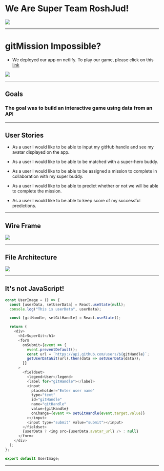 # We Are Super Team RoshJud!

![](https://media2.giphy.com/media/26BRv0ThflsHCqDrG/giphy.webp?cid=790b76118053313e9ac6ae59f09b3776caa32c9d50b9f5c2&rid=giphy.webp)

---

# gitMission Impossible?

- We deployed our app on netlify. To play our game, please click on this [link](https://roshjud-react.netlify.com/)

![](https://media0.giphy.com/media/TwHb0h15HoZkA/giphy.gif?cid=790b7611c5b4ea3e00a524836e9ca2281caf1588557fd069&rid=giphy.gif)

---

## Goals


### The goal was to build an interactive game using data from an API

---

## User Stories

- As a user I would like to be able to input my gitHub handle and see my avatar displayed on the app.

- As a user I would like to be able to be matched with a super-hero buddy.

- As a user I would like to be able to be assigned a mission to complete in collaboration with my super buddy.

- As a user I would like to be able to predict whether or not we will be able to complete the mission.

- As a user I would like to be able to keep score of my successful predictions.

---

## Wire Frame

![](https://i.imgur.com/nShTuCN.jpg)

---

## File Architecture

![](https://i.imgur.com/ZNQX566.jpg?1)

---

## It's not JavaScript!

```Javascript
const UserImage = () => {
  const [userData, setUserData] = React.useState(null);
  console.log("This is userData", userData);

  const [gitHandle, setGitHandle] = React.useState();

  return (
    <div>
      <h1>SuperGit</h1>
      <form
        onSubmit={event => {
          event.preventDefault();
          const url = `https://api.github.com/users/${gitHandle}`;
          getUserDataGit(url).then(data => setUserData(data));
        }}
      >
        <fieldset>
          <legend>User</legend>
          <label for="gitHandle"></label>
          <input
            placeholder="Enter user name"
            type="text"
            id="gitHandle"
            name="gitHandle"
            value={gitHandle}
            onChange={event => setGitHandle(event.target.value)}
          ></input>
          <input type="submit" value="submit"></input>
        </fieldset>
        {userData ? <img src={userData.avatar_url} /> : null}
      </form>
    </div>
  );
};

export default UserImage;
```
---

